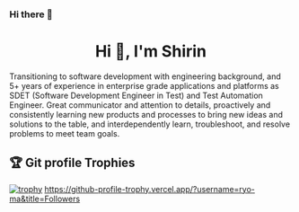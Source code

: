 ### Hi there 👋


<h1 align="center">Hi 👋, I'm Shirin</h1>
<p >Transitioning to software development with engineering background, and 5+ years of experience in enterprise grade applications and platforms as SDET (Software Development Engineer in Test) and Test Automation Engineer. Great communicator and attention to details, proactively and consistently learning new products and processes to bring new ideas and solutions to the table, and interdependently learn, troubleshoot, and resolve problems to meet team goals.</p>

## :trophy: Git profile Trophies

[![trophy](https://github-profile-trophy.vercel.app/?username=ryo-ma&theme=algolia)](https://github.com/ryo-ma/github-profile-trophy)
https://github-profile-trophy.vercel.app/?username=ryo-ma&title=Followers



<!--
<h3 align="left">Languages and Tools:</h3>
**shirinmjr/shirinmjr** is a ✨ _special_ ✨ repository because its `README.md` (this file) appears on your GitHub profile.

Here are some ideas to get you started:

- 🔭 I’m currently working on ...
- 🌱 I’m currently learning ...
- 👯 I’m looking to collaborate on ...
- 🤔 I’m looking for help with ...
- 💬 Ask me about ...
- 📫 How to reach me: ...
- 😄 Pronouns: ...
- ⚡ Fun fact: ...
-->

